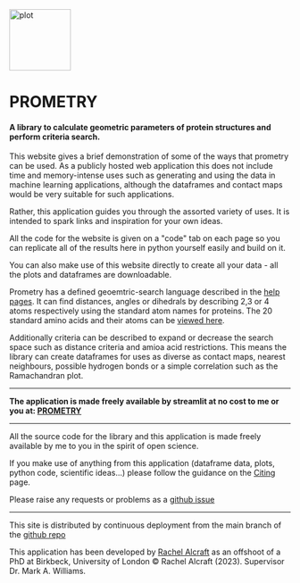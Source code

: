 <img width="110" alt="plot" src="https://github.com/RachelAlcraft/prometry/assets/4478957/544d2d75-fd31-469b-ab41-bedfe2a7e973">

# PROMETRY 

#### A library to calculate geometric parameters of protein structures and perform criteria search.
                                          
This website gives a brief demonstration of some of the ways that prometry can be used.
As a publicly hosted web application this does not include time and memory-intense uses such as
generating and using the data in machine learning applications, although the dataframes and contact maps would be very suitable for such applications.

Rather, this application guides you through the assorted variety of uses. It is intended to spark links and inspiration for your own ideas.

All the code for the website is given on a "code" tab on each page so you can replicate all of the results here in python yourself easily and build on it.  

You can also make use of this website directly to create all your data - all the plots and dataframes are downloadable.
             
Prometry has a defined geoemtric-search language described in the [help pages](https://prometry.streamlit.app/Help). 
It can find distances, angles or dihedrals by describing 2,3 or 4 atoms respectively using the standard atom names for proteins.
The 20 standard amino acids and their atoms can be [viewed here](https://www.imgt.org/IMGTeducation/Aide-memoire/_UK/aminoacids/formuleAA/).

Additionally criteria can be described to expand or decrease the search space such as distance criteria and amioa acid restrictions. 
This means the library can create dataframes for uses as diverse as contact maps, nearest neighbours, possible hydrogen bonds or a simple correlation such as the Ramachandran plot.

---           

**The application is made freely available by streamlit at no cost to me or you at: [PROMETRY](https://prometry.streamlit.app)**  

---  

All the source code for the library and this application is made freely available by me to you in the spirit of open science.

If you make use of anything from this application (dataframe data, plots, python code, scientific ideas...)
please follow the guidance on the [Citing](https://prometry.streamlit.app/Citing) page.                     
        
Please raise any requests or problems as a [github issue](https://github.com/RachelAlcraft/prometry/issues)
            
---                           

This site is distributed by continuous deployment from the main branch of the [github repo](https://github.com/RachelAlcraft/prometry)  

This application has been developed by [Rachel Alcraft](mailto:rachelalcraft@gmail.com) as an offshoot of a PhD at Birkbeck, University of London &copy; Rachel Alcraft (2023). Supervisor Dr. Mark A. Williams.


